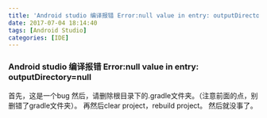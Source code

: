 ```yaml
---
title: 'Android studio 编译报错 Error:null value in entry: outputDirectory=null'
date: 2017-07-04 18:14:40
tags: [Android Studio]
categories: [IDE]
---
```


### Android studio 编译报错 Error:null value in entry: outputDirectory=null

首先，这是一个bug
然后，请删除根目录下的.gradle文件夹。（注意前面的点，别删错了gradle文件夹）。
再然后clear project，rebuild project。
然后就没事了。

